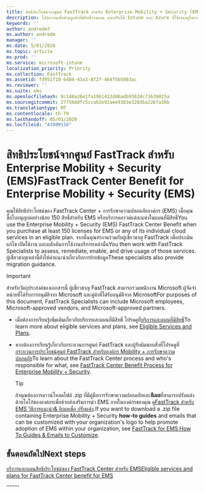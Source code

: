 ```yaml
---
title: สิทธิประโยชน์จากศูนย์ FastTrack สำหรับ Enterprise Mobility + Security (EMS)
description: โปรแกรมเพื่อช่วยลูกค้าที่มีสิทธิ์วางแผน และปรับใช้ Intune และ Azure ที่ใช้งานอยู่ไดเรกทอรีพรีเมียม
keywords: ''
author: andredm7
ms.author: andredm
manager: ''
ms.date: 5/01/2020
ms.topic: article
ms.prod: ''
ms.service: microsoft-intune
localization_priority: Priority
ms.collection: FastTrack
ms.assetid: fd951f10-6404-43a3-8f2f-464f5b5003ac
ms.reviewer: ''
ms.suite: ems
ms.openlocfilehash: 8c148a26e1fa19b1413dd6adb93624c73639015a
ms.sourcegitcommit: 2775660fc5ccab2e92aee9383e326dba22b7a16b
ms.translationtype: MT
ms.contentlocale: th-TH
ms.lasthandoff: 05/01/2020
ms.locfileid: "43999116"
---
```

# <a name="fasttrack-center-benefit-for-enterprise-mobility--security-ems"></a><span data-ttu-id="3b7c3-103">สิทธิประโยชน์จากศูนย์ FastTrack สำหรับ Enterprise Mobility + Security (EMS)</span><span class="sxs-lookup"><span data-stu-id="3b7c3-103">FastTrack Center Benefit for Enterprise Mobility + Security (EMS)</span></span>

<span data-ttu-id="3b7c3-104">คุณใช้สิทธิประโยชน์ของ FastTrack Center + การรักษาความปลอดภัยองค์กร (EMS) เมื่อคุณซื้อใบอนุญาตอย่างน้อย 150 สิทธิ์สําหรับ EMS หรือบริการคลาวด์แต่ละแห่งในแผนที่มีสิทธิ์</span><span class="sxs-lookup"><span data-stu-id="3b7c3-104">You use the Enterprise Mobility + Security (EMS) FastTrack Center Benefit when you purchase at least 150 licenses for EMS or any of its individual cloud services in an eligible plan.</span></span> <span data-ttu-id="3b7c3-105">จากนั้นคุณทํางานร่วมกับผู้เชี่ยวชาญ FastTrack เพื่อประเมิน แก้ไข เปิดใช้งาน และผลักดันการใช้งานบริการเหล่านั้น</span><span class="sxs-lookup"><span data-stu-id="3b7c3-105">You then work with FastTrack Specialists to assess, remediate, enable, and drive usage of those services.</span></span> <span data-ttu-id="3b7c3-106">ผู้เชี่ยวชาญเหล่านี้ยังให้คําแนะนําเกี่ยวกับการย้ายข้อมูล</span><span class="sxs-lookup"><span data-stu-id="3b7c3-106">These specialists also provide migration guidance.</span></span> 

> [!IMPORTANT]
> <span data-ttu-id="3b7c3-107">สําหรับวัตถุประสงค์ของเอกสารนี้ ผู้เชี่ยวชาญ FastTrack สามารถรวมพนักงาน Microsoft ผู้จัดจําหน่ายที่ได้รับการอนุมัติจาก Microsoft และคู่ค้าที่ได้รับอนุมัติจาก Microsoft</span><span class="sxs-lookup"><span data-stu-id="3b7c3-107">For purposes of this document, FastTrack Specialists can include Microsoft employees, Microsoft-approved vendors, and Microsoft-approved partners.</span></span>

- <span data-ttu-id="3b7c3-108">เมื่อต้องการเรียนรู้เพิ่มเติมเกี่ยวกับบริการและแผนที่มีสิทธิ์ โปรดดูที่[บริการและแผนที่มีสิทธิ์](M365-eligible-services-and-plans.md)</span><span class="sxs-lookup"><span data-stu-id="3b7c3-108">To learn more about eligible services and plans, see [Eligible Services and Plans](M365-eligible-services-and-plans.md).</span></span>

- <span data-ttu-id="3b7c3-109">หากต้องการเรียนรู้เกี่ยวกับกระบวนการศูนย์ FastTrack และผู้รับผิดชอบสิ่งที่โปรดดูที่[กระบวนการประโยชน์ศูนย์ FastTrack สําหรับองค์กร Mobility + การรักษาความปลอดภัย](EMS-fasttrack-process.md)</span><span class="sxs-lookup"><span data-stu-id="3b7c3-109">To learn about the FastTrack Center process and who's responsible for what, see [FastTrack Center Benefit Process for Enterprise Mobility + Security](EMS-fasttrack-process.md).</span></span>

    > [!TIP]
    > <span data-ttu-id="3b7c3-110">ถ้าคุณต้องการดาวน์โหลดไฟล์ .zip ที่มีคู่มือการรักษาความปลอดภัยและ**อีเมล**ที่สามารถปรับแต่งด้วยโลโก้ขององค์กรเพื่อช่วยส่งเสริมการนํา EMS ภายในองค์กรของคุณ ดู[FastTrack สําหรับ EMS วิธีการแนะนํา& อีเมลเพื่อ ปรับแต่ง](https://gallery.technet.microsoft.com/FastTrack-for-EMS-How-To-f170da4c).</span><span class="sxs-lookup"><span data-stu-id="3b7c3-110">If you want to download a .zip file containing Enterprise Mobility + Security **how-to guides** and emails that can be customized with your organization's logo to help promote adoption of EMS within your organization, see [FastTrack for EMS How To Guides & Emails to Customize](https://gallery.technet.microsoft.com/FastTrack-for-EMS-How-To-f170da4c).</span></span>

## <a name="next-steps"></a><span data-ttu-id="3b7c3-111">ขั้นตอนถัดไป</span><span class="sxs-lookup"><span data-stu-id="3b7c3-111">Next steps</span></span>

[<span data-ttu-id="3b7c3-112">บริการและแผนสิทธิประโยชน์ของ FastTrack Center สําหรับ EMS</span><span class="sxs-lookup"><span data-stu-id="3b7c3-112">Eligible services and plans for FastTrack Center benefit for EMS</span></span>](M365-eligible-services-and-plans.md)

<span data-ttu-id="3b7c3-113">''''</span><span class="sxs-lookup"><span data-stu-id="3b7c3-113">''''</span></span>